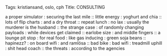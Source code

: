 Tags: kristiansand, oslo, cph
Title: CONSULTING
  
a proper simulator : securing the last mile :: little energy : yoghurt and chia :: lots of flip charts : and a dry throat :: repeat lunch : no lax : usually the murderer is the husband :: the strange case : of randomly changing payloads : while devices get claimed :: earlobe size : and middle fingers :: a lounge pit stop : for real food : like gas inducing : green soja beans :: hapinezz? : on board wifi : and ramlösa :: bad bike : bad wifi : treadmill uphill : shit head coach :: the threats : according to the agencies
